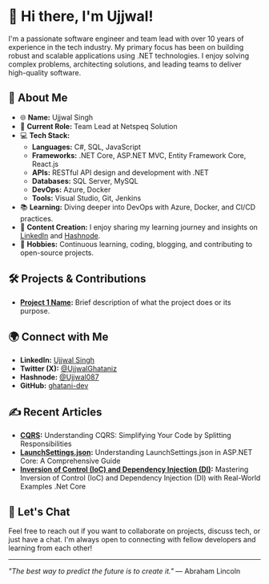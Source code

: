 # 👋 Hi there, I'm Ujjwal!

I'm a passionate software engineer and team lead with over 10 years of experience in the tech industry. My primary focus has been on building robust and scalable applications using .NET technologies. I enjoy solving complex problems, architecting solutions, and leading teams to deliver high-quality software.

## 🚀 About Me

- 🌐 **Name:** Ujjwal Singh
- 💼 **Current Role:** Team Lead at Netspeq Solution
- 💻 **Tech Stack:** 
  - **Languages:** C#, SQL, JavaScript
  - **Frameworks:** .NET Core, ASP.NET MVC, Entity Framework Core, React.js
  - **APIs:** RESTful API design and development with .NET
  - **Databases:** SQL Server, MySQL
  - **DevOps:** Azure, Docker 
  - **Tools:** Visual Studio, Git, Jenkins
- 📚 **Learning:** Diving deeper into DevOps with Azure, Docker, and CI/CD practices.
- 📝 **Content Creation:** I enjoy sharing my learning journey and insights on [LinkedIn](https://www.linkedin.com/in/ujjwal-singh-03446b21b/) and [Hashnode](https://ujjwal-ghatani-dev.hashnode.dev/).
- 🌱 **Hobbies:** Continuous learning, coding, blogging, and contributing to open-source projects.

## 🛠️ Projects & Contributions

- **[Project 1 Name](https://github.com/your-username/project-1):** Brief description of what the project does or its purpose.


## 🌍 Connect with Me

- **LinkedIn:** [Ujjwal Singh](https://www.linkedin.com/in/ujjwal-singh-03446b21b/)
- **Twitter (X):** [@UjjwalGhataniz](https://x.com/UjjwalGhataniz)
- **Hashnode:** [@Ujjwal087](https://ujjwal-ghatani-dev.hashnode.dev/)
- **GitHub:** [ghatani-dev](https://github.com/ghatani-dev)

## ✍️ Recent Articles

- **[CQRS](https://ujjwal-ghatani-dev.hashnode.dev/understanding-cqrs-simplifying-your-code-by-splitting-responsibilities):** Understanding CQRS: Simplifying Your Code by Splitting Responsibilities
- **[LaunchSettings.json](https://ujjwal-ghatani-dev.hashnode.dev/understanding-launchsettingsjson-in-aspnet-core-a-comprehensive-guide):** Understanding LaunchSettings.json in ASP.NET Core: A Comprehensive Guide
- **[Inversion of Control (IoC) and Dependency Injection (DI)](https://ujjwal-ghatani-dev.hashnode.dev/mastering-inversion-of-control-ioc-and-dependency-injection-di-with-real-world-examples-net-core):** Mastering Inversion of Control (IoC) and Dependency Injection (DI) with Real-World Examples .Net Core


## 💬 Let's Chat

Feel free to reach out if you want to collaborate on projects, discuss tech, or just have a chat. I'm always open to connecting with fellow developers and learning from each other!

---

_"The best way to predict the future is to create it."_ — Abraham Lincoln

